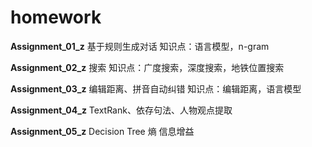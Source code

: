 # homework

**Assignment_01_z**  基于规则生成对话
知识点：语言模型，n-gram

**Assignment_02_z** 搜索
知识点：广度搜索，深度搜索，地铁位置搜索

**Assignment_03_z** 编辑距离、拼音自动纠错
知识点：编辑距离，语言模型

**Assignment_04_z** TextRank、依存句法、人物观点提取

**Assignment_05_z**  Decision Tree 熵 信息增益

